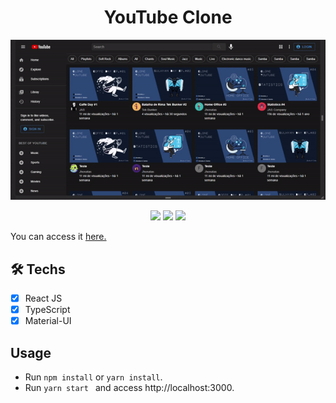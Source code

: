 <h1 align="center">YouTube Clone</h1>

<div align="center">
<img  src="public/images/ex.gif">

<img src="https://img.shields.io/badge/React%20JS-%5E17.0.2-brightgreen"/> <img src="https://img.shields.io/badge/Material--UI-5.0.0--beta.1-brightgreen"/> <img src="https://img.shields.io/badge/TypeScript-%5E4.1.2-brightgreen"/>
</div>

You can access it  [here.](https://clonetubeapp.netlify.app/)

## 🛠 Techs

- [x] React JS 
- [x] TypeScript
- [x] Material-UI

## Usage

* Run ```npm install``` or ```yarn install```.
* Run ```yarn start ``` and access http://localhost:3000.
